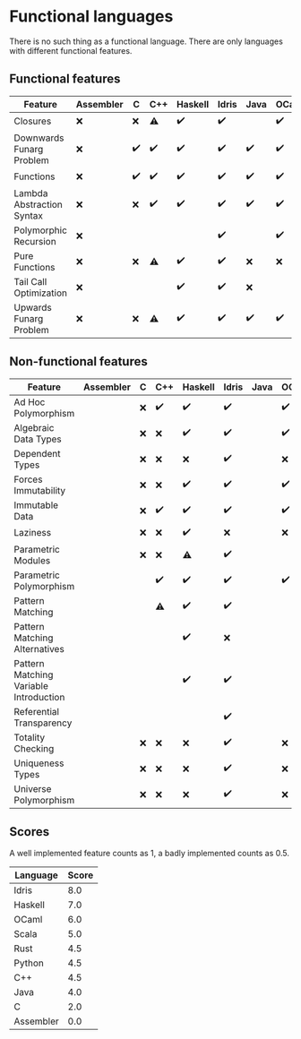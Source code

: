 <!-- DO NOT EDIT THIS FILE -->
<!-- edit funlangs.hs instead -->

# Functional languages

There is no such thing as a functional language.
There are only languages with different functional features.

## Functional features

| Feature | Assembler | C | C++ | Haskell | Idris | Java | OCaml | Python | Rust | Scala |
|---|---|---|---|---|---|---|---|---|---|---|
| Closures | :x: | :x: | :warning: | :heavy_check_mark: | :heavy_check_mark: |  | :heavy_check_mark: | :heavy_check_mark: | :warning: | :heavy_check_mark: |
| Downwards Funarg Problem | :x: | :heavy_check_mark: | :heavy_check_mark: | :heavy_check_mark: | :heavy_check_mark: | :heavy_check_mark: | :heavy_check_mark: | :heavy_check_mark: | :heavy_check_mark: | :heavy_check_mark: |
| Functions | :x: | :heavy_check_mark: | :heavy_check_mark: | :heavy_check_mark: | :heavy_check_mark: | :heavy_check_mark: | :heavy_check_mark: | :heavy_check_mark: | :heavy_check_mark: | :heavy_check_mark: |
| Lambda Abstraction Syntax | :x: | :x: | :heavy_check_mark: | :heavy_check_mark: | :heavy_check_mark: | :heavy_check_mark: | :heavy_check_mark: | :warning: | :heavy_check_mark: | :heavy_check_mark: |
| Polymorphic Recursion | :x: |  |  |  | :heavy_check_mark: |  | :heavy_check_mark: |  |  |  |
| Pure Functions | :x: | :x: | :warning: | :heavy_check_mark: | :heavy_check_mark: | :x: | :x: | :x: | :x: | :x: |
| Tail Call Optimization | :x: |  |  | :heavy_check_mark: | :heavy_check_mark: | :x: |  |  |  |  |
| Upwards Funarg Problem | :x: | :x: | :warning: | :heavy_check_mark: | :heavy_check_mark: | :heavy_check_mark: | :heavy_check_mark: | :heavy_check_mark: | :heavy_check_mark: | :heavy_check_mark: |

## Non-functional features

| Feature | Assembler | C | C++ | Haskell | Idris | Java | OCaml | Python | Rust | Scala |
|---|---|---|---|---|---|---|---|---|---|---|
| Ad Hoc Polymorphism |  | :x: | :heavy_check_mark: | :heavy_check_mark: | :heavy_check_mark: |  | :heavy_check_mark: | :heavy_check_mark: | :heavy_check_mark: |  |
| Algebraic Data Types |  | :x: | :x: | :heavy_check_mark: | :heavy_check_mark: |  | :heavy_check_mark: | :x: | :heavy_check_mark: |  |
| Dependent Types |  | :x: | :x: | :x: | :heavy_check_mark: |  | :x: | :x: | :x: |  |
| Forces Immutability |  | :x: | :x: | :heavy_check_mark: | :heavy_check_mark: |  | :heavy_check_mark: | :x: | :heavy_check_mark: |  |
| Immutable Data |  | :x: | :heavy_check_mark: | :heavy_check_mark: | :heavy_check_mark: |  | :heavy_check_mark: | :heavy_check_mark: | :heavy_check_mark: |  |
| Laziness |  | :x: | :x: | :heavy_check_mark: | :x: |  | :x: | :x: | :x: |  |
| Parametric Modules |  | :x: | :x: | :warning: | :heavy_check_mark: |  |  | :x: | :x: |  |
| Parametric Polymorphism |  |  | :heavy_check_mark: | :heavy_check_mark: | :heavy_check_mark: |  | :heavy_check_mark: | :heavy_check_mark: | :heavy_check_mark: |  |
| Pattern Matching |  |  | :warning: | :heavy_check_mark: | :heavy_check_mark: |  |  | :warning: | :warning: |  |
| Pattern Matching Alternatives |  |  |  | :heavy_check_mark: | :x: |  |  |  | :heavy_check_mark: |  |
| Pattern Matching Variable Introduction |  |  |  | :heavy_check_mark: | :heavy_check_mark: |  |  | :heavy_check_mark: | :heavy_check_mark: |  |
| Referential Transparency |  |  |  |  | :heavy_check_mark: |  |  |  |  |  |
| Totality Checking |  | :x: | :x: | :x: | :heavy_check_mark: |  | :x: | :x: | :x: |  |
| Uniqueness Types |  | :x: | :x: | :x: | :heavy_check_mark: |  | :x: | :x: | :heavy_check_mark: |  |
| Universe Polymorphism |  | :x: | :x: | :x: | :heavy_check_mark: |  | :x: | :x: | :x: |  |

## Scores

A well implemented feature counts as 1,
a badly implemented counts as 0.5.

| Language | Score |
|----------|-------|
| Idris | 8.0 |
| Haskell | 7.0 |
| OCaml | 6.0 |
| Scala | 5.0 |
| Rust | 4.5 |
| Python | 4.5 |
| C++ | 4.5 |
| Java | 4.0 |
| C | 2.0 |
| Assembler | 0.0 |


